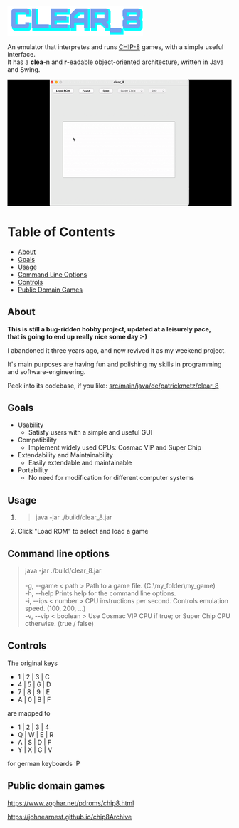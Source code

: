 ![clear_8](assets/logo.png)

An emulator that interpretes and runs [CHIP-8](https://en.wikipedia.org/wiki/CHIP-8) games, with a simple useful interface.
<br>It has a **clea**-n and **r**-eadable object-oriented architecture, written in Java and Swing.

![clear_8](assets/demo.gif)

Table of Contents
=================
* [About](#about)
* [Goals](#goals)
* [Usage](#usage)
* [Command Line Options](#command-line-options)
* [Controls](#controls)
* [Public Domain Games](#public-domain-games)

About
-----
**This is still a bug-ridden hobby project, updated at a leisurely pace, 
<br>that is going to end up really nice some day :-)**

I abandoned it three years ago, and now revived it as my weekend project.

It's main purposes are having fun and polishing my skills in programming 
<br>and software-engineering.

Peek into its codebase, if you like: [src/main/java/de/patrickmetz/clear_8](src/main/java/de/patrickmetz/clear_8)

Goals
-----
- Usability
  - Satisfy users with a simple and useful GUI
- Compatibility
  - Implement widely used CPUs: Cosmac VIP and Super Chip
- Extendability and Maintainability
  - Easily extendable and maintainable
- Portability
  - No need for modification for different computer systems

Usage
-----
1. > java -jar ./build/clear_8.jar
2. Click "Load ROM" to select and load a game

Command line options
--------------------

> java -jar ./build/clear_8.jar <br><br>
> -g, --game < path >   Path to a game file. (C:\my_folder\my_game) <br>
-h, --help         Prints help for the command line options. <br>
-i, --ips < number >    CPU instructions per second. Controls emulation speed. (100, 200, ...) <br>
-v, --vip < boolean >    Use Cosmac VIP CPU if true; or Super Chip CPU otherwise. (true / false)

Controls
--------

The original keys

* 1 | 2 | 3 | C
* 4 | 5 | 6 | D
* 7 | 8 | 9 | E
* A | 0 | B | F

are mapped to

* 1 | 2 | 3 | 4
* Q | W | E | R
* A | S | D | F
* Y | X | C | V

for german keyboards :P

Public domain games
-------------------

https://www.zophar.net/pdroms/chip8.html

https://johnearnest.github.io/chip8Archive
